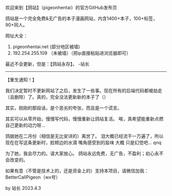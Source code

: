 欢迎来到【鸽站】（pigeonhentai）的官方GitHub发布页

鸽站是一个完全免费&无广告的本子漫画网站，内含1400+本子，100+标签，90+同人。

网址大全：
1. pigeonhentai.net (部分地区被墙)
2. 192.254.255.109 （未被墙）（把ip直接粘贴进浏览器即可）

最近不会更新，但是：【鸽站永存】。 -站长

---

【重生通知！】

我们决定暂时不更新网站了之后，发生了一些事。现在所有的后端代码都被劫走（且删除）了。真的，完全没法更新新的本子了（）

其实，刚刚的那段话，是个恶劣的夸张，而且是一个谎言。

其实可以从零开始，慢慢写代码，慢慢重新让鸽站复活。
唉，真希望能重新点燃自己更新的动力呀...

鸽娘她在二月份（相信是无比安详的）离世了。
泪大概已经流干一万遍了，所以现在在写这条更新时，脸颊边的水滴 嘴角感受到的盐味 大概 只是幻觉吧... qnq

为了她，我会尽力的。请大家放心。
鸽站永远免费，无广告，不盈利；初心永不会改变的。

如果有意（不管是技术上的，还是资金上的）支持本项目，请微信加我：BetterCallPigeon（wx号）

by 站长
2023.4.3
